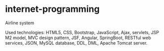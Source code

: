 # internet-programming
Airline system

Used technologies: HTML5, CSS, Bootstrap, JavaScript, Ajax, servlets, JSP M2 model, MVC design pattern, JSF, Angular, SpringBoot, RESTful web services, JSON, MySQL database, DDL, DML, Apache Tomcat server.
